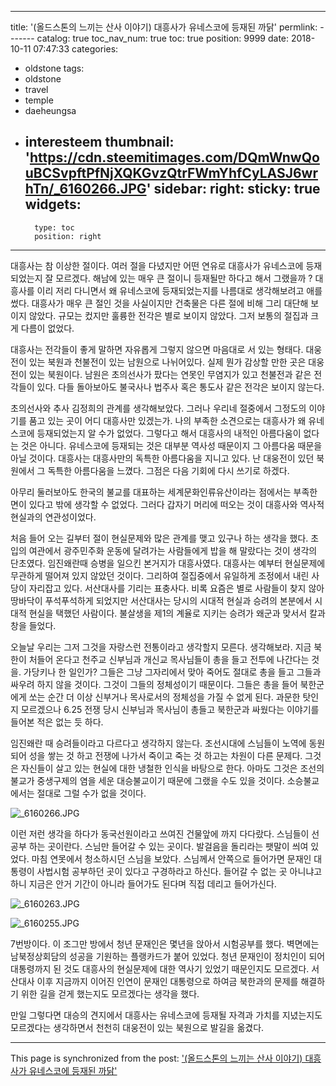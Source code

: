 
---
title: '(올드스톤의 느끼는 산사 이야기) 대흥사가 유네스코에 등재된 까닭'
permlink: -------
catalog: true
toc_nav_num: true
toc: true
position: 9999
date: 2018-10-11 07:47:33
categories:
- oldstone
tags:
- oldstone
- travel
- temple
- daeheungsa
- interesteem
thumbnail: 'https://cdn.steemitimages.com/DQmWnwQouBCSvpftPfNjXQKGvzQtrFWmYhfCyLASJ6wrhTn/_6160266.JPG'
sidebar:
    right:
        sticky: true
widgets:
    -
        type: toc
        position: right
---



대흥사는 참 이상한 절이다. 여러 절을 다녔지만 어떤 연유로 대흥사가 유네스코에 등재되었는지 잘 모르겠다. 해남에 있는 매우 큰 절이니 등재될만 하다고 해서 그랬을까 ? 대흥사를 이리 저리 다니면서 왜 유네스코에 등재되었는지를 나름대로 생각해보려고 애를 썼다. 대흥사가 매우 큰 절인 것을 사실이지만 건축물은 다른 절에 비해 그리 대단해 보이지 않았다. 규모는 컸지만 훌륭한 전각은 별로 보이지 않았다. 그저 보통의 절집과 크게 다름이 없었다. 

대흥사는 전각들이 좋게 말하면 자유롭게 그렇지 않으면 마음대로 서 있는 형태다. 대웅전이 있는 북원과 천불전이 있는 남원으로 나뉘어있다. 실제 뭔가 감상할 만한 곳은 대웅전이 있는 북원이다. 남원은 초의선사가 팠다는 연못인 무염지가 있고 천불전과 같은 전각들이 있다. 다들 돌아보아도 불국사나 법주사 혹은 통도사 같은 전각은 보이지 않는다.

초의선사와 추사 김정희의 관계를 생각해보았다. 그러나 우리네 절중에서 그정도의 이야기를 품고 있는 곳이 어디 대흥사만 있겠는가. 나의 부족한 소견으로는 대흥사가 왜 유네스코에 등재되었는지 알 수가 없었다. 그렇다고 해서 대흥사의 내적인 아름다움이 없다는 것은 아니다. 유네스코에 등재되는 것은 대부분 역사성 때문이지 그 아름다움 때문을 아닐 것이다. 대흥사는 대흥사만의 독특한 아름다움을 지니고 있다. 난 대웅전이 있던 북원에서 그 독특한 아름다움을 느꼈다. 그점은 다음 기회에 다시 쓰기로 하겠다. 

아무리 둘러보아도 한국의 불교를 대표하는 세계문화인류유산이라는 점에서는 부족한 면이 있다고 밖에 생각할 수 없었다. 그러다 갑자기 머리에 떠오는 것이 대흥사와 역사적 현실과의 연관성이었다. 

처음 들어 오는 길부터 절이 현실문제와 많은 관계를 맺고 있구나 하는 생각을 했다. 초입의 여관에서 광주민주화 운동에 달려가는 사람들에게 밥을 해 말랐다는 것이 생각의 단초였다. 임진왜란때 승병을 일으킨 본거지가 대흥사였다. 대흥사는 예부터 현실문제에 무관하게 떨어져 있지 않았던 것이다. 그리하여 절집중에서 유일하게 조정에서 내린 사당이 자리잡고 있다. 서산대사를 기리는 표충사다. 비록 요즘은 별로 사람들이 찾지 않아 땅바닥이 푸석푸석하게 되었지만 서산대사는 당시의 시대적 현실과 승려의 본분에서 시대적 현실을 택했던 사람이다. 불살생을 제1의 계율로 지키는 승려가 왜군과 맞서서 칼과 창을 들었다. 

오늘날 우리는 그저 그것을 자랑스런 전통이라고 생각할지 모른다. 생각해보라. 지금 북한이 처들어 온다고 천주교 신부님과 개신교 목사님들이 총을 들고 전투에 나간다는 것을. 가당키나 한 일인가? 그들은 그냥 그자리에서 맞아 죽어도 절대로 총을 들고 그들과 싸우려 하지 않을 것이다. 그것이 그들의 정체성이기 때문이다. 그들은 총을 들어 북한군에게 쏘는 순간 더 이상 신부거나 목사로서의 정체성을 가질 수 없게 된다. 과문한 탓인지 모르겠으나 6.25 전쟁 당시 신부님과 목사님이 총들고 북한군과 싸웠다는 이야기를 들어본 적은 없는 듯 하다. 

임진왜란 때 승려들이라고 다르다고 생각하지 않는다. 조선시대에 스님들이 노역에 동원되어 성을 쌓는 것 하고 전쟁에 나가서 죽이고 죽는 것 하고는 차원이 다른 문제다. 그것은 자신들이 살고 있는 현실에 대한 냉철한 인식을 바탕으로 한다. 아마도 그것은 조선의 불교가 중생구제의 염을 세운 대승불교이기 때문에 그랬을 수도 있을 것이다. 소승불교에서는 절대로 그럴 수가 없을 것이다. 

![_6160266.JPG](https://cdn.steemitimages.com/DQmWnwQouBCSvpftPfNjXQKGvzQtrFWmYhfCyLASJ6wrhTn/_6160266.JPG)

이런 저런 생각을 하다가 동국선원이라고 쓰여진 건물앞에 까지 다다랐다. 스님들이 선공부 하는 곳이란다. 스님만 들어갈 수 있는 곳이다. 발걸음을 돌리라는 팻말이 씌여 있었다. 마침 연못에서 청소하시던 스님을 보았다. 스님께서 안쪽으로 들어가면 문재인 대통령이 사법시험 공부하던 곳이 있다고 구경하라고 하신다. 들어갈 수 없는 곳 아니냐고 하니 지금은 안거 기간이 아니라 들어가도 된다며 직접 데리고 들어가신다.

![_6160263.JPG](https://cdn.steemitimages.com/DQmTMPCXD5v4TJV5sTLrxsUx7pwC31DV7c6pZnDsv65bsmQ/_6160263.JPG)

 ![_6160255.JPG](https://cdn.steemitimages.com/DQmPuQE7UMgPGq53EzbfpVbCHNn2QvTKsg8B52Rm3xmo7gH/_6160255.JPG)

7번방이다. 이 조그만 방에서 청년 문재인은 몇년을 앉아서 시험공부를 했다. 벽면에는 남북정상회담의 성공을 기원하는 플랭카드가 붙어 있었다. 청년 문재인이 정치인이 되어 대통령까지 된 것도 대흥사의 현실문제에 대한 역사기 있었기 때문인지도 모르겠다. 서산대사 이후 지금까지 이어진 인연이 문재인 대통령으로 하여금 북한과의 문제를 해결하기 위한 길을 걷게 했는지도 모르겠다는 생각을 했다. 

만일 그렇다면 대승의 견지에서 대흥사는 유네스코에 등재될 자격과 가치를 지녔는지도 모르겠다는 생각하면서 천천히 대웅전이 있는 북원으로 발길을 옮겼다. 


  



- - -

This page is synchronized from the post: ['(올드스톤의 느끼는 산사 이야기) 대흥사가 유네스코에 등재된 까닭'](https://steemit.com/@oldstone/-------)
